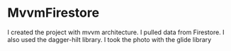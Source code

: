 # MvvmFirestore
I created the project with mvvm architecture. I pulled data from Firestore. I also used the dagger-hilt library. I took the photo with the glide library
